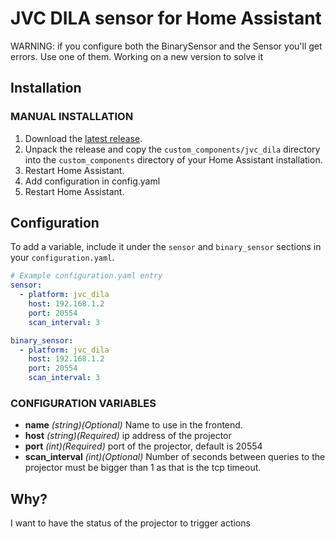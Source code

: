 # JVC DILA sensor for Home Assistant

WARNING: if you configure both the BinarySensor and the Sensor you'll get errors. Use one of them.
Working on a new version to solve it

## Installation

### MANUAL INSTALLATION
1. Download the
   [latest release](https://github.com/msavazzi/homeassistant-jvc-dila/releases/tag/tcp_based).
2. Unpack the release and copy the `custom_components/jvc_dila` directory
   into the `custom_components` directory of your Home Assistant
   installation.
3. Restart Home Assistant.
4. Add configuration in config.yaml
5. Restart Home Assistant.

## Configuration

To add a variable, include it under the `sensor` and `binary_sensor` sections in your
`configuration.yaml`. 

```yaml
# Example configuration.yaml entry
sensor:
  - platform: jvc_dila
    host: 192.168.1.2
    port: 20554
    scan_interval: 3

binary_sensor:
  - platform: jvc_dila
    host: 192.168.1.2
    port: 20554
    scan_interval: 3
```

### CONFIGURATION VARIABLES

* **name**
  *(string)(Optional)*
  Name to use in the frontend.
* **host**
  *(string)(Required)*
  ip address of the projector
* **port**
  *(int)(Required)*
  port of the projector, default is 20554
* **scan_interval**
  *(int)(Optional)*
  Number of seconds between queries to the projector
  must be bigger than 1 as that is the tcp timeout.

## Why?

I want to have the status of the projector to trigger actions
